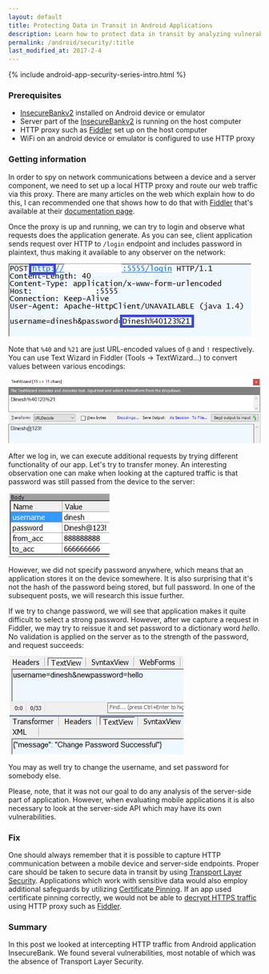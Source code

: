 ```yaml
---
layout: default
title: Protecting Data in Transit in Android Applications
description: Learn how to protect data in transit by analyzing vulnerable Android application
permalink: /android/security/:title
last_modified_at: 2017-2-4
---
```


{% include android-app-security-series-intro.html %}

### Prerequisites

* [InsecureBankv2](https://github.com/dineshshetty/Android-InsecureBankv2) installed on Android device or emulator
* Server part of the [InsecureBankv2](https://github.com/dineshshetty/Android-InsecureBankv2) is running on the host computer
* HTTP proxy such as [Fiddler](http://www.telerik.com/fiddler) set up on the host computer
* WiFi on an android device or emulator is configured to use HTTP proxy 

### Getting information

In order to spy on network communications between a device and a server component, we need to set up a local HTTP proxy and route our web traffic via this proxy. There are many articles on the web which explain how to do this, I can recommended one that shows how to do that with [Fiddler](http://www.telerik.com/fiddler) that's available at their [documentation page](http://docs.telerik.com/fiddler/Configure-Fiddler/Tasks/ConfigureForAndroid).

Once the proxy is up and running, we can try to login and observe what requests does the application generate. As you can see, client application sends request over HTTP to `/login` endpoint and includes password in plaintext, thus making it available to any observer on the network: 

![Request to login endpoint from InsecureBank application is being sent over HTTP with password in plaintext](/images/android-login-request-as-seen-in-Fiddler.PNG)

Note that `%40` and `%21` are just URL-encoded values of `@` and `!` respectively. You can use Text Wizard in Fiddler (Tools -> TextWizard...) to convert values between various encodings: 

![Using Text Wizard in Fiddler to decode URL-encoded data](/images/android-fiddler-text-wizard.PNG)

After we log in, we can execute additional requests by trying different functionality of our app. Let's try to transfer money. An interesting observation one can make when looking at the captured traffic is that password was still passed from the device to the server: 

![Request to get accounts endpoint from InsecureBank application contains user's password](/images/android-transfer-request-as-seen-in-Fiddler.PNG)

However, we did not specify password anywhere, which means that an application stores it on the device somewhere. It is also surprising that it's not the hash of the password being stored, but full password. In one of the subsequent posts, we will research this issue further.

If we try to change password, we will see that application makes it quite difficult to select a strong password. However, after we capture a request in Fiddler, we may try to reissue it and set password to a dictionary word _hello_. No validation is applied on the server as to the strength of the password, and request succeeds: 

![Request to change password endpoint as seen in Fiddler](/images/android-change-password-request-as-seen-in-fiddler.PNG)

You may as well try to change the username, and set password for somebody else. 

Please, note, that it was not our goal to do any analysis of the server-side part of application. However, when evaluating mobile applications it is also necessary to look at the server-side API which may have its own vulnerabilities.

### Fix

One should always remember that it is possible to capture HTTP communication between a mobile device and server-side endpoints. Proper care should be taken to secure data in transit by using [Transport Layer Security](https://en.wikipedia.org/wiki/Transport_Layer_Security). Applications which work with sensitive data would also employ additional safeguards by utilizing [Certificate Pinning](https://en.wikipedia.org/wiki/HTTP_Public_Key_Pinning). If an app used certificate pinning correctly, we would not be able to [decrypt HTTPS traffic](https://www.fiddlerbook.com/fiddler/help/httpsdecryption.asp) using HTTP proxy such as [Fiddler](http://www.telerik.com/fiddler).

### Summary

In this post we looked at intercepting HTTP traffic from Android application InsecureBank. We found several vulnerabilities, most notable of which was the absence of Transport Layer Security.
